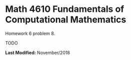 # Math 4610 Fundamentals of Computational Mathematics
Homework 6 problem 8.

TODO

**Last Modified:** November/2018